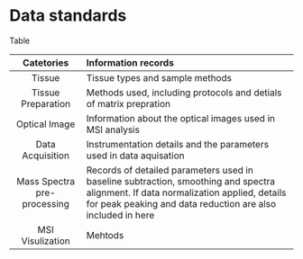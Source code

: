 # Data standards

Table 

| Catetories | Information records |
|:---:| :--- |
| Tissue | Tissue types and sample methods |
| Tissue Preparation | Methods used, including protocols and detials of matrix prepration |
| Optical Image | Information about the optical images used in MSI analysis |
| Data Acquisition | Instrumentation details and the parameters used in data aquisation |
| Mass Spectra pre-processing | Records of detailed parameters used in baseline subtraction, smoothing and spectra alignment. If data normalization applied, details for peak peaking and data reduction are also included in here |
| MSI Visulization | Mehtods 